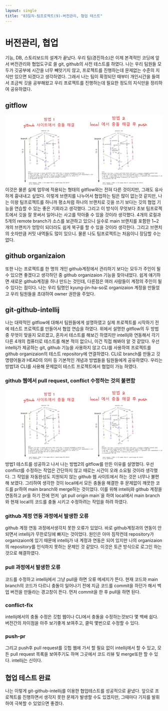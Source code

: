 ```yaml
---
layout: single
title: "83일차-팀프로젝트(9)-버전관리, 협업 테스트"
---
```


# 버전관리, 협업
기능, DB, 스토리보드의 설계가 끝났다. 우리 팀(경진하소)은 이제 본격적인 코딩에 앞서 버전관리와 협업도구로 쓸 git, github의 사전 테스트를 하였다. 나는 우리 팀원들 모두가 깃공부에 시간을 너무 빼앗기지 않고, 프로젝트를 진행하는데 문제없는 수준의 지식만 있으면 되겠다고 생각하였다. 그래서 나는 팀이 확정되던 때부터 개인시간을 들여서 조금씩 깃을 공부해왔고 우리 프로젝트를 진행하는데 필요한 정도의 지식만을 정리하여 공유하였다.

## gitflow
<img src="..\assets\images\git_flow.png">
이것은 물론 실제 업무에 적용되는 형태의 gitflow와는 전혀 다른 것이지만, 그래도 유사하게 흉내내고 싶었다. 이렇게 브랜치를 나누어서 협업하는 팀은 많이 없는것 같지만, 나는 이왕 팀프로젝트를 하니까 평소처럼 하나의 브랜치로 깃을 쓰기 보다는 깃의 협업 기능을 연습할 수 있는 좋은 기회라고 생각했다. 그리고 이 방식이 무엇보다 초보 팀프로젝트에서 깃을 잘 못써서 일어나는 사고를 막아줄 수 있을 것이라 생각했다. 4개의 로컬과 5개의 remote branch가 소스를 보관하고 있으니 실수로 main 브랜치를 포함한 1~2개의 브랜치가 엉망이 되더라도 쉽게 복구를 할 수 있을 것이라 생각한다. 그리고 브랜치의 숫자만큼 커밋 내역들도 많이 있으니. 물론 나도 팀프로젝트는 처음이니 장담할 수는 없다.

## github organizaion
또한 나는 프로젝트를 한 명의 개인 github계정에서 관리하기 보다는 모두가 주인이 될 수 있으면 좋겠다고 생각하던 중 github organizaion 기능을 찾아내었다. 쉽게 얘기하면 새로운 github계정을 하나 만드는 것인데, 다른점은 여러 사람들이 계정의 주인이 될 수 있다는 점이다. 나는 우리 팀명인 kyung-jin-ha-so로 organizaion 계정을 만들었고 우리 팀원들을 초대하여 owner 권한을 주었다.

## git-github-intellij
나는 대략적인 gitflow에 대해서 팀원들에게 설명하였고 실제 프로젝트를 시작하기 전에 테스트 프로젝트를 만들어서 협업 연습을 하였다. 위에서 설명한 gitflow의 두 방법 중 무엇이 맞을지 모르겠고, 혼자서 테스트를 해보긴 하였지만 intellij와 연동해서 각기 다른 4개의 컴퓨터로 테스트를 해본 적이 없으니, 이건 직접 해봐야 알 것 같았다. 우선 intellij가 제공하는 git, github 기능을 사용하지 않고 CLI를 사용하여 프로젝트를 github organizaion의 테스트 repository에 연결하였다. CLI로 branch를 만들고 깃 명령어들과 HEAD의 의미 등 기본적인 개념과 방법들을 팀원들에게 공유하였다. 우리는 방법1과 CLI를 사용해 문제없이 테스트 프로젝트에서 협업이 가능 하였다.

### github 웹에서 pull request, conflict 수정하는 것의 불편함
<img src="..\assets\images\git_flow.png">
방법1 테스트를 성공하고 나서 나는 방법2의 gitflow를 만든 이유를 설명했다. 우선 conflict를 수정하는 작업은 간단하지 않고 때로는 시간이 오래 소요될 것이라 생각했다. 그 작업을 자동완성도 지원되지 않는 github 웹 사이트에서 하는 것은 너무나 불편해 보였다. 그리하여 생각한 것이 local에서 모든 충돌을 해결한 후 문제없이 깨끗한 코드를 pr하여 main branch와 merge하는 것이었다. 이를 위해 intellij와 github 계정을 연동하고 pr을 하기 전에 먼저 `git pull origin main`을 하여 local에서 main branch와 현재 local의 코드를 충돌 시키고 수정하려는 작업을 하려 하였다.

### github 계정 연동 과정에서 발생한 오류
github 계정 연동 과정에서생각치 못한 오류가 있었다. 바로 github계정과의 연동이 안되면서 intellij가 무한로딩에 빠지는 것이었다. 원인은 아마 짐작컨데 repository가 organizaion에 있기 때문에 intellij가 내 계정과 연동은 되어 있지만 나의 organizaion의 repository를 인식하지 못하는 문제인 것 같았다. 이것은 토큰 방식으로 로그인 하는 것으로 해결하였다.

### pull 과정에서 발생한 오류
코드를 수정하고 intellij에서 그냥 pull을 하면 오류 메세지가 뜬다. 현재 코드와 main branch의 코드가 다르니 충돌이 일어나기 전에 지금 코드를 commit을 하던가 해서 백업 버전을 만들라는 경고창이 뜬다. 먼저 commit을 한 후 pull을 하면 된다.

### conflict-fix
intellij에서의 충돌 수정은 깃헙 웹이나 CLI에서 충돌을 수정하는것보다 몇 백배 쉽다. 버전간의 차이점을 아주 보기좋게 보여주고, 클릭 몇번으로 수정할 수 있다.

### push-pr
그리고 push후 pull request를 깃헙 웹에 가서 할 필요 없이 intellij에서 할 수 있고, 모든 pull request 목록을 보여주기도 하며 그곳에서 코드 리뷰 및 merge또한 할 수 있다. intellij는 신이다.

## 협업 테스트 완료
나는 이렇게 git-github-intellij를 이용한 협업테스트를 성공적으로 끝냈다. 앞으로 프로젝트를 진행하면서 생각지 못한 문제가 발생할 수도 있겠지만, 그때마다 기지를 발휘하여 극복할 수 있었으면 좋겠다.


